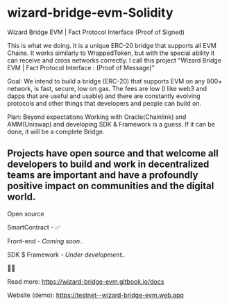 # wizard-bridge-evm-Solidity
Wizard Bridge EVM | Fact Protocol Interface (Proof of Signed)

This is what we doing. It is a unique ERC-20 bridge that supports all EVM Chains. It works similarly to WrappedToken, but with the special ability it can receive and cross networks correctly. I call this project "Wizard Bridge EVM | Fact Protocol Interface : (Proof of Message)"

Goal: We intend to build a bridge (ERC-20) that supports EVM on any 800+ network, is fast, secure, low on gas. The fees are low (I like web3 and dapps that are useful and usable) and there are constantly evolving protocols and other things that developers and people can build on.

Plan: Beyond expectations Working with Oracle(Chainlink) and AMM(Uniswap) and developing SDK & Framework is a guess. If it can be done, it will be a complete Bridge.

Projects have open source and that welcome all developers to build and work in decentralized teams are important and have a profoundly positive impact on communities and the digital world.
----------------------------------------------------------------------------------------------
Open source

SmartContract - ✅

Front-end - *Coming soon..*

SDK $ Framework - *Under development..*


👩‍💻

Read more: https://wizard-bridge-evm.gitbook.io/docs

Website (demo): https://testnet--wizard-bridge-evm.web.app
